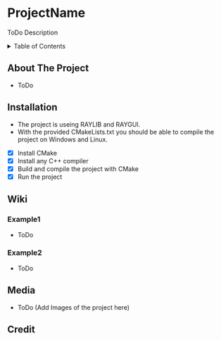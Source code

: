 # ProjectName
ToDo Description

<!-- TABLE OF CONTENTS -->
<details>
  <summary>Table of Contents</summary>
  <ol>
    <li><a href="#about-the-project">About The Project</a></li>
    <li><a href="#installation">Installation</a></li>
    <li><a href="#wiki">Wiki</a></li>
    <li><a href="#media">Media</a></li>
    <li><a href="#credit">Media</a></li>
  </ol>
</details>

## About The Project
- ToDo

## Installation
- The project is useing RAYLIB and RAYGUI.
- With the provided CMakeLists.txt you should be able to compile the project on Windows and Linux.
- [x] Install CMake
- [x] Install any C++ compiler
- [x] Build and compile the project with CMake
- [x] Run the project

## Wiki
### Example1
- ToDo
### Example2
- ToDo

## Media
- ToDo (Add Images of the project here)

## Credit